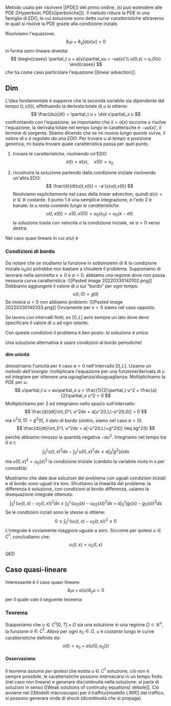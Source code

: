 Metodo usato per risolvere [[PDE]] del primo ordine, (si può estendere alle PDE [[Hyperbolic PDEs|iperboliche]]). 
Il metodo riduce la PDE in una famiglia di EDO, le cui soluzione sono dette _curve caratteristiche_ attraverso le quali si risolve la PDE grazie alla condizione inziale.

Risolviamo l'equazione:
$$
\partial_t u + \partial_x[a(x)u] = 0
$$
in forma semi-lineare diventa:
$$
\begin{cases}
\partial_t u + a(x)\partial_xu = -ua(x)'\\
u(0,x) = u_0(x)
\end{cases}
$$
che ha come caso particolare l'equazione [[linear advection]].


## Dim 

L'idea fondamentale è supporre che la seconda variabile sia dipendente dal tempo $(t,x(t))$, effettuando la derivata totale di $u$ si ottiene:
$$
\frac{du}{dt} = \partial_t u + \dot x\partial_x u
$$
confrontando con l'equazione, se imponiamo che $\dot x = a(x)$ siccome $u$ risolve l'equazione, la derivata totale nel tempo lungo le caratterische è $-ua(x)'$, il termine di sorgente. 
Stiamo dicendo che se mi muovo _lungo queste curve, il valore di $u$  è regolato da una EDO_. 
Per trovare $u$ al tempo e posizione generica, mi basta trovare quale caratteristica passa per quel punto.

1. trovare le caratteristiche, risolvendo un'EDO:
$$
\dot x(t) = a(x), \quad x(0) = x_0
$$

2. ricostruire la soluzione partendo dalla condizione iniziale risolvendo un'altra EDO:
$$
\frac{d}{dt}u(t,x(t)) = -a'(x)u(t,x(t)) 
$$
Risolviamo esplicitamente nel caso della linear advection, quindi $a(x) = a \in \mathbb{R}$ costante.
Il punto 1 è una semplice integrazione, e l'edo 2 è banale: _la u resta costante lungo le caratteristiche_. 
$$
u(t,x(t))= u(0,x(0)) = u_0(x_0) = u_0(x-at)
$$
la soluzione trasla con velocità $a$ la condizione iniziale, se $a>0$ verso destra. 

Nel caso quasi lineare in cui $a(u)$ è

### Condizioni di bordo
Da notare che se studiamo la funzione in sottoinsiemi di $\mathbb{R}$ la condizione iniziale $u_0(x)$ potrebbe non bastare a chiudere il problema.
Supponiamo di lavorare nella semiretta $x\geq 0$ e $a>0$, abbiamo una regione dove non passa nessuna curva caratteristica: 
![[Pasted image 20220330140102.png]]
Dobbiamo aggiungere il valore di $u$ sul "bordo" per ogni tempo:
$$
u(t,0) = g(t)
$$
Se invece $a<0$ non abbiamo problemi:
![[Pasted image 20220330140333.png]]
Ovviamente per $x<0$ siamo nel caso opposto.

Se lavoro con intervalli finiti, es $[0,L]$ avrò sempre un lato dove devo specificare il valore di $u$ ad ogni istante. 

Con queste condizioni il problema è ben posto: _la soluzione è unica_.

Una soluzione alternativa è usare condizioni al bordo periodiche! 
#### dim unicità
dimostriamo l'unicità per il caso $a>0$ nell'intervallo $[0,L]$. Usiamo un _metodo dell'energia_: moltiplicare l'equazione per una funzione/derivata di $u$ ed integrare per ottenere una uguaglianza/disuguaglianza.
Moltiplichiamo la PDE per $u$:
$$
u\partial_t u + au\partial_x u = \frac{1}{2}\partial_t u^2 + \frac{a}{2}\partial_x u^2 = 0
$$
Moltiplichiamo per 2 ed integriamo nello spazio sull'intervallo:
$$
\frac{d}{dt}\int_0^L u^2dx + a[u^2(t,L)-u^2(t,0)] = 0
$$
ma $u^2(t,0) = g^2(t)$, il dato di bordo (sinitro, siamo nel caso $a>0$). 
$$
\frac{d}{dt}\int_0^L u^2dx = a[-u^2(t,L)+g^2(t)] \leq ag^2(t)
$$
perchè abbiamo rimosso la quantità negativa $-au^2$. Integriamo nel tempo tra $0$ e $t$:
$$
\int_0^L u(t,x)^2 dx - \int_0^L u(0,x)^2dx \leq a\int_0^t g^2(s)ds 
$$
ma $u(0,x)^2 = u_0(x)^2$ la condizione iniziale (cambito la variabile muta in $s$ per comodità).

Mostriamo che date due soluzioni del problema con uguali condizioni iniziali e di bordo sono uguali tra loro. Sfruttiamo la linearità del problema: la differenza è soluzione, con condizioni al bordo differenza, usiamo la disequazione integrale ottenuta:
$$
\int_0^L (u_1(t,x)-u_2(t,x))^2 dx \leq \int_0^L (u_{01}(x)-u_{02}(x))^2 dx + a\int_0^t (g_1(s)-g_2(s))^2 ds
$$
Se le condizioni inziali sono le stesse si ottiene:
$$
0\leq\int_0^L (u_1(t,x)-u_2(t,x))^2 \leq 0
$$
L'integrale è ovviamente maggiore uguale a zero. Siccome per ipotesi $u \in C^1$, concludiamo che:
$$
u_1(t,x) = u_2(t,x)
$$
$QED$

## Caso quasi-lineare
Interessante è il caso quasi-lineare:
$$
\partial_t u + a(u)\partial_x u = 0
$$
per il quale vale il seguente teorema:
### Teorema
Supponiamo che $u \in C^1[0,T]\times \Omega$ sia una soluzione in una regione $\Omega \subset \mathbb{R}^n$, la funzione $a\in C^1$. _Allora_ per ogni $x_0 \in \Omega$, $u$ è _costante_ lungo le curve caratteristiche definite da:
$$
x(t) = x_0 + a(u(0,x_0))t
$$
#### Osservazione
Il teorema _assume per ipotesi_ che esista $u\in C^1$ soluzione, ciò non è sempre possibile, le caratteristiche possono intersecarsi in un tempo finito (nel caso non lineare) e generare discontinuità nella soluzione: si parla di soluzioni in senso [[Weak solutions of continuity equations| debole]].  Ciò avviene nel [[Modelli macroscopici per il traffico|modello LWR]] del traffico, si possono generare onde di shock (dicontinuità che si propaga).
